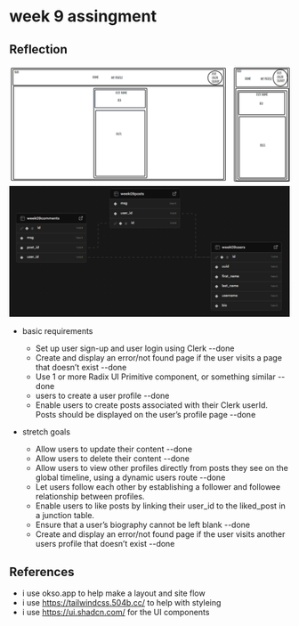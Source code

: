 # week 9 assingment

## Reflection

<img src="image-1.png" alt="phone & desktop"/>
<img src="image-2.png" alt="DB"/>

- basic requirements

  - Set up user sign-up and user login using Clerk --done
  - Create and display an error/not found page if the user visits a page that doesn’t exist --done
  - Use 1 or more Radix UI Primitive component, or something similar --done
  - users to create a user profile --done
  - Enable users to create posts associated with their Clerk userId. Posts should be displayed on the user’s profile page --done

- stretch goals
  - Allow users to update their content --done
  - Allow users to delete their content --done
  - Allow users to view other profiles directly from posts they see on the global timeline, using a dynamic users route --done
  - Let users follow each other by establishing a follower and followee relationship between profiles.
  - Enable users to like posts by linking their user_id to the liked_post in a junction table.
  - Ensure that a user’s biography cannot be left blank --done
  - Create and display an error/not found page if the user visits another users profile that doesn’t exist --done

## References

- i use okso.app to help make a layout and site flow
- i use https://tailwindcss.504b.cc/ to help with styleing
- i use https://ui.shadcn.com/ for the UI components
